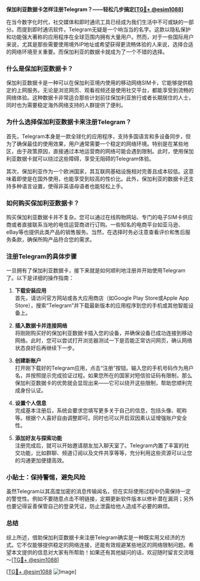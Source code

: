**保加利亚数据卡怎样注册Telegram？——轻松几步搞定[[TG💪+ @esim1088](https://t.me/s/esim1088)]**

在当今数字化时代，社交媒体和即时通讯工具已经成为我们生活中不可或缺的一部分。而提到即时通讯软件，Telegram无疑是一个响当当的名字。这款以隐私保护和功能强大著称的应用程序在全球范围内拥有大量用户。然而，对于一些国际用户来说，尤其是那些需要使用境外IP地址或希望获得更流畅体验的人来说，选择合适的网络环境至关重要。而保加利亚的数据卡就成为了一个不错的选择。

### 什么是保加利亚数据卡？

保加利亚数据卡是一种可以在保加利亚境内使用的移动网络SIM卡，它能够提供稳定的上网服务。无论是浏览网页、观看视频还是使用社交平台，都能享受到流畅的网络体验。这种数据卡非常适合那些计划前往保加利亚旅行或者长期居住的人士，同时也为需要稳定海外网络支持的人群提供了便利。

### 为什么选择保加利亚数据卡来注册Telegram？

首先，Telegram本身是一款全球化的应用程序，支持多国语言和多设备同步，但为了确保最佳的使用效果，用户通常需要一个稳定的网络环境。特别是在某些地区，由于政策原因，直接通过本地运营商的网络可能会遇到限制。此时，使用保加利亚数据卡就可以绕过这些障碍，享受无阻碍的Telegram体验。

其次，保加利亚作为一个欧洲国家，其互联网基础设施相对完善且成本较低。这意味着即使是在国外使用，也能享受到较高的性价比。此外，保加利亚的数据卡还支持多种语言设置，使得非英语母语者也能轻松上手。

### 如何购买保加利亚数据卡？

购买保加利亚数据卡并不复杂。您可以通过在线购物网站、专门的电子SIM卡供应商或者直接联系当地的电信运营商进行订购。一些知名的电商平台如亚马逊、eBay等也提供此类产品的销售服务。当然，在选择时务必注意查看评价和售后服务条款，确保所购产品符合您的需求。

### 注册Telegram的具体步骤

一旦拥有了保加利亚数据卡，接下来就是如何顺利地注册并开始使用Telegram了。以下是详细的操作指南：

1. **下载安装应用**  
   首先，请访问官方网站或各大应用商店（如Google Play Store或Apple App Store），搜索“Telegram”并下载最新版本的应用程序到您的手机或其他智能设备上。

2. **插入数据卡并连接网络**  
   将刚刚购买好的保加利亚数据卡插入您的设备，并确保设备已成功连接到移动网络。此时，您可以尝试打开浏览器测试一下是否能正常访问网页，确认网络状态良好后再继续下一步。

3. **创建新账户**  
   打开刚下载好的Telegram应用，点击“注册”按钮。输入您的手机号码作为用户名，并按照提示完成验证过程。如果您所在的国家对短信验证码有限制，那么保加利亚数据卡的优势就会显现出来——它可以绕开这些限制，帮助您顺利完成身份认证。

4. **设置个人信息**  
   完成基本注册后，系统会要求您填写更多关于自己的信息，包括头像、昵称等。根据个人喜好自由调整即可。同时也可以开启双因素认证增强账户安全性。

5. **添加好友与探索功能**  
   注册完成后，就可以开始邀请朋友加入聊天室了。Telegram内置了丰富的社交功能，比如群聊、频道订阅以及文件共享等等，充分利用这些资源可以让您的沟通更加便捷高效。

### 小贴士：保持警惕，避免风险

虽然Telegram以其高度加密的消息传输闻名，但在实际使用过程中仍需保持一定的警觉性。例如不要随意点击不明链接，定期更新软件版本以修补潜在漏洞；另外也要记得妥善保管自己的登录凭证，防止泄露给他人造成不必要的麻烦。

### 总结

综上所述，借助保加利亚数据卡来注册Telegram确实是一种既实用又经济的方式。它不仅能够提供稳定的网络连接，还能有效规避某些地区的网络限制问题。希望本文提供的信息对大家有所帮助！如果还有其他疑问的话，欢迎随时留言交流哦～[[TG💪+ @esim1088](https://t.me/s/esim1088)]

[[TG💪+ @esim1088](https://t.me/s/esim1088) ![Image](https://i.postimg.cc/4NQfJmqS/Snipaste-2025-05-13-00-14-12.png)]